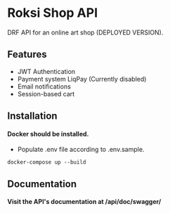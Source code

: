 # Roksi Shop API
DRF API for an online art shop (DEPLOYED VERSION).

## Features
* JWT Authentication
* Payment system LiqPay (Currently disabled)
* Email notifications
* Session-based cart

## Installation

#### Docker should be installed.

* Populate .env file according to .env.sample.

```commandline
docker-compose up --build
```

## Documentation
#### Visit the API's documentation at /api/doc/swagger/
